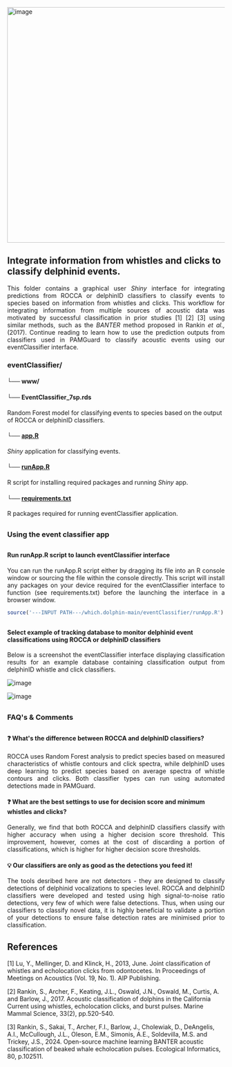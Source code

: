 <img width="545" alt="image" src="https://github.com/user-attachments/assets/e1b7b051-fd61-4eb1-b3de-738e41bb0cfb" />

## Integrate information from whistles and clicks to classify delphinid events.
<p align="justify">
This folder contains a graphical user <em>Shiny</em> interface for integrating predictions from ROCCA or delphinID classifiers to classify events to species based on information from  whistles and clicks. This workflow for integrating information from multiple sources of acoustic data was motivated by successful classification in prior studies [1] [2] [3] using similar methods, such as the <em>BANTER</em> method proposed in Rankin <em>et al.,</em> (2017). Continue reading to learn how to use the prediction outputs from classifiers used in PAMGuard to classify acoustic events using our eventClassifier interface.
</p>

### eventClassifier/

#### └── www/

#### └── EventClassifier_7sp.rds
Random Forest model for classifying events to species based on the output of ROCCA or delphinID classifiers.

#### └── [app.R](https://github.com/tristankleyn/which.dolphin/blob/main/eventClassifier/app.R)
_Shiny_ application for classifying events. 

#### └── [runApp.R](https://github.com/tristankleyn/which.dolphin/blob/main/eventClassifier/runApp.R)
R script for installing required packages and running _Shiny_ app.

#### └── [requirements.txt](https://github.com/tristankleyn/which.dolphin/blob/main/eventClassifier/requirements.txt)
R packages required for running eventClassifier application.

##
### Using the event classifier app
##
#### Run runApp.R script to launch eventClassifier interface
<p align="justify">
You can run the runApp.R script either by dragging its file into an R console window or sourcing the file within the console directly. This script will install any packages on your device required for the eventClassifier interface to function (see requirements.txt) before the launching the interface in a browser window.
</p>

```R
source('---INPUT PATH---/which.dolphin-main/eventClassifier/runApp.R')
```
##
#### Select example of tracking database to monitor delphinid event classifications using ROCCA or delphinID classifiers
<p align="justify">
Below is a screenshot the eventClassifier interface displaying classification results for an example database containing classification output from delphinID whistle and click classifiers.
</p>

![image](https://github.com/user-attachments/assets/7a46be3a-0b4a-437e-aa6c-876466a85cbe)

![image](https://github.com/user-attachments/assets/eedbeebf-b757-4caa-9eed-d561f84b5043)

  
##
### FAQ's & Comments
##
#### ❓ What's the difference between ROCCA and delphinID classifiers? 
<p align="justify">
ROCCA uses Random Forest analysis to predict species based on measured characteristics of whistle contours and click spectra, while delphinID uses deep learning to predict species based on average spectra of whistle contours and clicks. Both classifier types can run using automated detections made in PAMGuard.
</p>

#### ❓ What are the best settings to use for decision score and minimum whistles and clicks?
<p align="justify">
Generally, we find that both ROCCA and delphinID classifiers classify with higher accuracy when using a higher decision score threshold. This improvement, however, comes at the cost of discarding a portion of classifications, which is higher for higher decision score thresholds. 
</p>

#### 💡 Our classifiers are only as good as the detections you feed it!
<p align="justify">
The tools desribed here are not detectors - they are designed to classify detections of delphinid vocalizations to species level. ROCCA and delphinID classifiers were developed and tested using high signal-to-noise ratio detections, very few of which were false detections. Thus, when using our classifiers to classify novel data, it is highly beneficial to validate a portion of your detections to ensure false detection rates are minimised prior to classification.
</p>




## References

[1] Lu, Y., Mellinger, D. and Klinck, H., 2013, June. Joint classification of whistles and echolocation clicks from odontocetes. In Proceedings of Meetings on Acoustics (Vol. 19, No. 1). AIP Publishing.

[2] Rankin, S., Archer, F., Keating, J.L., Oswald, J.N., Oswald, M., Curtis, A. and Barlow, J., 2017. Acoustic classification of dolphins in the California Current using whistles, echolocation clicks, and burst pulses. Marine Mammal Science, 33(2), pp.520-540.

[3] Rankin, S., Sakai, T., Archer, F.I., Barlow, J., Cholewiak, D., DeAngelis, A.I., McCullough, J.L., Oleson, E.M., Simonis, A.E., Soldevilla, M.S. and Trickey, J.S., 2024. Open-source machine learning BANTER acoustic classification of beaked whale echolocation pulses. Ecological Informatics, 80, p.102511.


